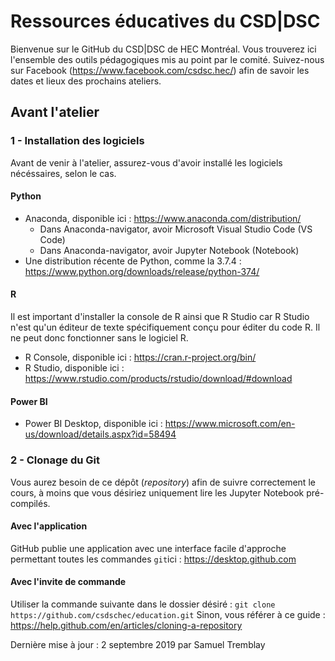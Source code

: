 # Ressources éducatives du CSD|DSC
Bienvenue sur le GitHub du CSD|DSC de HEC Montréal. Vous trouverez ici l'ensemble des outils pédagogiques mis au point par le comité. Suivez-nous sur Facebook (https://www.facebook.com/csdsc.hec/) afin de savoir les dates et lieux des prochains ateliers.

## Avant l'atelier
### 1 - Installation des logiciels
Avant de venir à l'atelier, assurez-vous d'avoir installé les logiciels nécéssaires, selon le cas. 

#### Python
* Anaconda, disponible ici : https://www.anaconda.com/distribution/
  * Dans Anaconda-navigator, avoir Microsoft Visual Studio Code (VS Code)
  * Dans Anaconda-navigator, avoir Jupyter Notebook (Notebook)
* Une distribution récente de Python, comme la 3.7.4 : https://www.python.org/downloads/release/python-374/

#### R
Il est important d'installer la console de R ainsi que R Studio car R Studio n'est qu'un éditeur de texte spécifiquement conçu pour éditer du code R. Il ne peut donc fonctionner sans le logiciel R.
* R Console, disponible ici : https://cran.r-project.org/bin/
* R Studio, disponible ici : https://www.rstudio.com/products/rstudio/download/#download

#### Power BI
* Power BI Desktop, disponible ici : https://www.microsoft.com/en-us/download/details.aspx?id=58494

### 2 - Clonage du Git
Vous aurez besoin de ce dépôt (*repository*) afin de suivre correctement le cours, à moins que vous désiriez uniquement lire les Jupyter Notebook pré-compilés.

#### Avec l'application

GitHub publie une application avec une interface facile d'approche permettant toutes les commandes ```git```ici : https://desktop.github.com

#### Avec l'invite de commande

Utiliser la commande suivante dans le dossier désiré : ```git clone https://github.com/csdschec/education.git```
Sinon, vous référer à ce guide : https://help.github.com/en/articles/cloning-a-repository



Dernière mise à jour : 2 septembre 2019 par Samuel Tremblay
